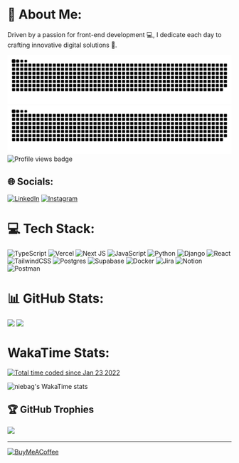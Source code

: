 # 💫 About Me:
Driven by a passion for front-end development 💻, I dedicate each day to crafting innovative digital solutions 🚀.


<img src="https://github.com/nielsbaggerman/nielsbaggerman/blob/output/github-contribution-grid-snake.svg#gh-light-mode-only" alt="GitHub Snake Light">
<img src="https://github.com/nielsbaggerman/nielsbaggerman/blob/output/github-contribution-grid-snake-dark.svg#gh-dark-mode-only" alt="GitHub Snake Dark">


<img src="https://komarev.com/ghpvc/?username=nielsbaggerman&amp;label=profile+visitors&amp;color=ff0000" alt="Profile views badge" />

## 🌐 Socials:
[![LinkedIn](https://img.shields.io/badge/LinkedIn-%230077B5.svg?logo=linkedin&logoColor=white)](https://linkedin.com/in/niels-baggerman)
[![Instagram](https://img.shields.io/badge/Instagram-%23E4405F.svg?logo=Instagram&logoColor=white)](https://instagram.com/nnieellss) 

# 💻 Tech Stack:
![TypeScript](https://img.shields.io/badge/typescript-%23007ACC.svg?style=flat&logo=typescript&logoColor=white) ![Vercel](https://img.shields.io/badge/vercel-%23000000.svg?style=flat&logo=vercel&logoColor=white) ![Next JS](https://img.shields.io/badge/Next-black?style=flat&logo=next.js&logoColor=white) ![JavaScript](https://img.shields.io/badge/javascript-%23323330.svg?style=flat&logo=javascript&logoColor=%23F7DF1E) ![Python](https://img.shields.io/badge/python-3670A0?style=flat&logo=python&logoColor=ffdd54) ![Django](https://img.shields.io/badge/django-%23092E20.svg?style=flat&logo=django&logoColor=white) ![React](https://img.shields.io/badge/react-%2320232a.svg?style=flat&logo=react&logoColor=%2361DAFB) ![TailwindCSS](https://img.shields.io/badge/tailwindcss-%2338B2AC.svg?style=flat&logo=tailwind-css&logoColor=white) ![Postgres](https://img.shields.io/badge/postgres-%23316192.svg?style=flat&logo=postgresql&logoColor=white) ![Supabase](https://img.shields.io/badge/Supabase-3ECF8E?style=flat&logo=supabase&logoColor=white) ![Docker](https://img.shields.io/badge/docker-%230db7ed.svg?style=flat&logo=docker&logoColor=white) ![Jira](https://img.shields.io/badge/jira-%230A0FFF.svg?style=flat&logo=jira&logoColor=white) ![Notion](https://img.shields.io/badge/Notion-%23000000.svg?style=flat&logo=notion&logoColor=white) ![Postman](https://img.shields.io/badge/Postman-FF6C37?style=flat&logo=postman&logoColor=white)

# 📊 GitHub Stats:

![](https://github-readme-stats.vercel.app/api?username=niebag&rank_icon=github&theme=city_light&hide_border=false&include_all_commits=true&count_private=true&show=prs_merged,prs_merged_percentage)
![](https://github-readme-streak-stats.herokuapp.com/?user=niebag&theme=city_light&hide_border=false)

# WakaTime Stats:

<a href="https://wakatime.com/@9965fffd-9734-4f9e-ab7a-4a4259fd2430">
    <img src="https://wakatime.com/badge/user/9965fffd-9734-4f9e-ab7a-4a4259fd2430.svg" alt="Total time coded since Jan 23 2022" title="Total time coded since Jan 23 2022" />
</a>
    
![niebag's WakaTime stats](https://github-readme-stats.vercel.app/api/wakatime?username=niebag&layout=compact)

## 🏆 GitHub Trophies
![](https://github-profile-trophy.vercel.app/?username=niebag&theme=radical&no-frame=false&no-bg=true&margin-w=4)

---

[![BuyMeACoffee](https://img.shields.io/badge/Buy%20Me%20a%20Coffee-ffdd00?style=for-the-badge&logo=buy-me-a-coffee&logoColor=black)](https://buymeacoffee.com/nielsbaggerman) 

